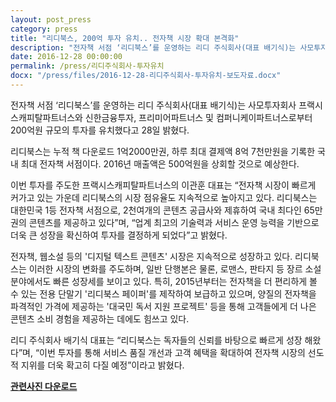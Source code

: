 ```yaml
---
layout: post_press
category: press
title: "리디북스, 200억 투자 유치.. 전자책 시장 확대 본격화"
description: "전자책 서점 ‘리디북스’를 운영하는 리디 주식회사(대표 배기식)는 사모투자회사 프랙시스캐피탈파트너스와 신한금융투자, 프리미어파트너스 및 컴퍼니케이파트너스로부터 200억원 규모의 투자를 유치했다고 28일 밝혔다.."
date: 2016-12-28 00:00:00
permalink: /press/리디주식회사-투자유치
docx: "/press/files/2016-12-28-리디주식회사-투자유치-보도자료.docx"
---
```


전자책 서점 ‘리디북스’를 운영하는 리디 주식회사(대표 배기식)는 사모투자회사 프랙시스캐피탈파트너스와 신한금융투자, 프리미어파트너스 및 컴퍼니케이파트너스로부터 200억원 규모의 투자를 유치했다고 28일 밝혔다.
 
리디북스는 누적 책 다운로드 1억2000만권, 하루 최대 결제액 8억 7천만원을 기록한 국내 최대 전자책 서점이다. 2016년 매출액은 500억원을 상회할 것으로 예상한다.
 
이번 투자를 주도한 프랙시스캐피탈파트너스의 이관훈 대표는 “전자책 시장이 빠르게 커가고 있는 가운데 리디북스의 시장 점유율도 지속적으로 높아지고 있다. 리디북스는 대한민국 1등 전자책 서점으로, 2천여개의 콘텐츠 공급사와 제휴하여 국내 최다인 65만권의 콘텐츠를 제공하고 있다”며, “업계 최고의 기술력과 서비스 운영 능력을 기반으로 더욱 큰 성장을 확신하여 투자를 결정하게 되었다”고 밝혔다.
 
전자책, 웹소설 등의 '디지털 텍스트 콘텐츠' 시장은 지속적으로 성장하고 있다. 리디북스는 이러한 시장의 변화를 주도하며, 일반 단행본은 물론, 로맨스, 판타지 등 장르 소설 분야에서도 빠른 성장세를 보이고 있다. 특히, 2015년부터는 전자책을 더 편리하게 볼 수 있는 전용 단말기 '리디북스 페이퍼'를 제작하여 보급하고 있으며, 양질의 전자책을 파격적인 가격에 제공하는 '대국민 독서 지원 프로젝트' 등을 통해 고객들에게 더 나은 콘텐츠 소비 경험을 제공하는 데에도 힘쓰고 있다.
 
리디 주식회사 배기식 대표는 “리디북스는 독자들의 신뢰를 바탕으로 빠르게 성장 해왔다”며, “이번 투자를 통해 서비스 품질 개선과 고객 혜택을 확대하여 전자책 시장의 선도적 지위를 더욱 확고히 다질 예정”이라고 밝혔다.

[**관련사진 다운로드**](/press/img/2016-12-28-리디주식회사-투자유치-보도자료.jpg)